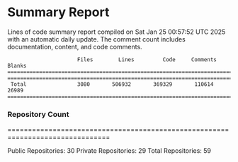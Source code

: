 # Summary Report
Lines of code summary report compiled on Sat Jan 25 00:57:52 UTC 2025 with an automatic daily update. The comment count includes documentation, content, and code comments.
```
                      Files        Lines         Code     Comments       Blanks
===============================================================================
===============================================================================
 Total                3080       506932       369329       110614        26989
===============================================================================
```

### Repository Count
===============================================================================

Public Repositories: 30
Private Repositories: 29
Total Repositories: 59

